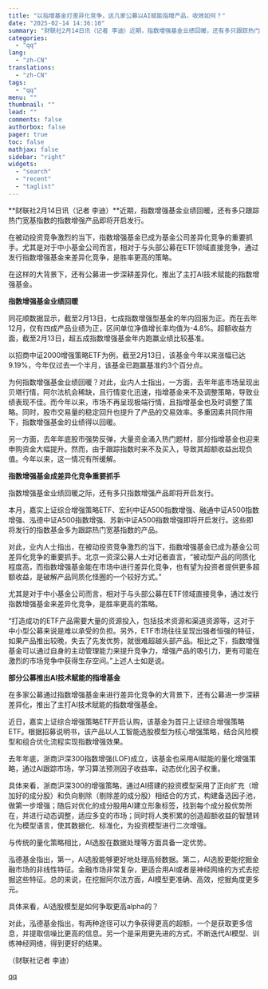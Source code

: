 ```yaml
---
title: "以指增基金打差异化竞争，这几家公募以AI赋能指增产品，收效如何？"
date: "2025-02-14 14:36:10"
summary: "财联社2月14日讯（记者 李迪）近期，指数增强基金业绩回暖，还有多只跟踪热门宽基指数的指数增强产品即..."
categories:
  - "qq"
lang:
  - "zh-CN"
translations:
  - "zh-CN"
tags:
  - "qq"
menu: ""
thumbnail: ""
lead: ""
comments: false
authorbox: false
pager: true
toc: false
mathjax: false
sidebar: "right"
widgets:
  - "search"
  - "recent"
  - "taglist"
---
```


**财联社2月14日讯（记者 李迪）**近期，指数增强基金业绩回暖，还有多只跟踪热门宽基指数的指数增强产品即将开启发行。

在被动投资竞争激烈的当下，指数增强基金已成为基金公司差异化竞争的重要抓手。尤其是对于中小基金公司而言，相对于与头部公募在ETF领域直接竞争，通过发行指数增强基金来差异化竞争，是胜率更高的策略。

在这样的大背景下，还有公募进一步深耕差异化，推出了主打AI技术赋能的指数增强基金。

**指数增强基金业绩回暖**

同花顺数据显示，截至2月13日，七成指数增强型基金的年内回报为正。而在去年12月，仅有四成产品业绩为正，区间单位净值增长率均值为-4.8%。超额收益方面，截至2月13日，超五成指数增强基金年内跑赢业绩比较基准。

以招商中证2000增强策略ETF为例，截至2月13日，该基金今年以来涨幅已达9.19%，今年仅过去一个半月，该基金已跑赢基准约3个百分点。

为何指数增强基金业绩回暖？对此，业内人士指出，一方面，去年年底市场呈现出贝塔行情，阿尔法机会稀缺，且行情变化迅速，指增基金来不及调整策略，导致业绩表现不佳。而今年以来，市场不再呈现极端行情，且指增基金也及时调整了策略。同时，股市交易量的稳定回升也提升了产品的交易效率。多重因素共同作用下，指数增强基金的业绩得以回暖。

另一方面，去年年底股市强势反弹，大量资金涌入热门题材，部分指增基金也迎来申购资金大幅提升。然而，由于跟踪指数时来不及买入，导致其超额收益出现负值。今年以来，这一情况有所缓解。

**指数增强基金成差异化竞争重要抓手**

指数增强基金业绩回暖之际，还有多只指数增强产品即将开启发行。

本月，嘉实上证综合增强策略ETF、宏利中证A500指数增强、融通中证A500指数增强、泓德中证A500指数增强、苏新中证A500指数增强即将开启发行。这些即将发行的指数基金多为跟踪热门宽基指数的产品。

对此，业内人士指出，在被动投资竞争激烈的当下，指数增强基金已成为基金公司差异化竞争的重要抓手。北京一资深公募人士对记者直言，“被动型产品的同质化程度高，而指数增强基金能在市场中进行差异化竞争，也有望为投资者提供更多超额收益，是破解产品同质化怪圈的一个较好方式。”

尤其是对于中小基金公司而言，相对于与头部公募在ETF领域直接竞争，通过发行指数增强基金来差异化竞争，是胜率更高的策略。

“打造成功的ETF产品需要大量的资源投入，包括技术资源和渠道资源等，这对于中小型公募来说是难以承受的负担。另外，ETF市场往往呈现出强者恒强的特征，如果产品推出较晚，失去了先发优势，就很难超越头部产品。相比之下，指数增强基金可以通过自身的主动管理能力来提升竞争力，增强产品的吸引力，更有可能在激烈的市场竞争中获得生存空间。”上述人士如是说。

**部分公募推出AI技术赋能的指增基金**

在多家公募通过指数增强基金来进行差异化竞争的大背景下，还有公募进一步深耕差异化，推出了主打AI技术赋能的指数增强基金。

近日，嘉实上证综合增强策略ETF开启认购，该基金为首只上证综合增强策略ETF。根据招募说明书，该产品以人工智能选股模型为核心增强策略，结合风险模型和组合优化流程实现指数增强效果。

去年年底，浙商沪深300指数增强(LOF)成立，该基金也采用AI赋能的量化增强策略，通过AI跟踪市场，学习算法预测因子收益率，动态优化因子权重。

具体来看，浙商沪深300的增强策略，通过AI搭建的投资模型采用了正向扩充（增加好的成分股）和负向剔除（剔除差的成分股）相结合的方式，构建备选因子池，做第一步增强；随后对优化的成分股用AI建立形象标签，找到每个成分股优势所在，并进行动态调整，适应多变的市场；同时将人类积累的创造超额收益的智慧转化为模型语言，使其数据化、标准化，为投资模型进行二次增强。

与传统的量化策略相比，AI选股在数据处理等方面具备一定优势。

泓德基金指出，第一，AI选股能够更好地处理高频数据。第二，AI选股更能挖掘金融市场的非线性特征。金融市场非常复杂，更适合用AI或者是神经网络的方式去挖掘这些特征。总的来说，在挖掘阿尔法方面，AI模型更准确、高效，挖掘角度更多元。

具体来看，AI选股模型是如何争取更高alpha的？

对此，泓德基金指出，有两种途径可以力争获得更高的超额，一个是获取更多信息，并提取信噪比更高的信息。另一个是采用更先进的方式，不断迭代AI模型、训练神经网络，得到更好的结果。

（财联社记者 李迪）

[qq](https://new.qq.com/rain/a/20250214A04WCA00)
